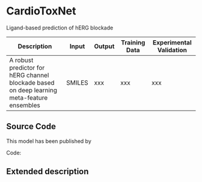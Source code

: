# CardioToxNet

Ligand-based prediction of hERG blockade

| Description | Input  | Output  | Training Data | Experimental Validation |
| ------- | --- | --- | --- | --- |
| A robust predictor for hERG channel blockade based on deep learning meta-feature ensembles | SMILES | xxx | xxx | xxx |

## Source Code
This model has been published by 

Code: 

## Extended description
